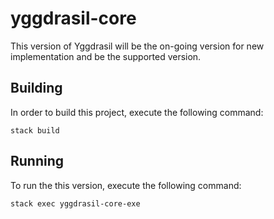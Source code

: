 # yggdrasil-core
This version of Yggdrasil will be the on-going version for new implementation and be the supported version.

## Building
In order to build this project, execute the following command:
```
stack build
```

## Running
To run the this version, execute the following command:
```
stack exec yggdrasil-core-exe
```
